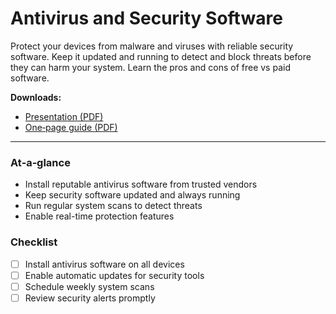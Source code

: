 # Antivirus and Security Software

Protect your devices from malware and viruses with reliable security software. Keep it updated and running to detect and block threats before they can harm your system. Learn the pros and cons of free vs paid software.

**Downloads:**  
- [Presentation (PDF)](../downloads/antivirus-and-security-software-presentation.pdf)  
- [One‑page guide (PDF)](../downloads/antivirus-and-security-software-guide.pdf)

---

### At‑a‑glance

- Install reputable antivirus software from trusted vendors
- Keep security software updated and always running
- Run regular system scans to detect threats
- Enable real-time protection features

### Checklist

- [ ] Install antivirus software on all devices
- [ ] Enable automatic updates for security tools
- [ ] Schedule weekly system scans
- [ ] Review security alerts promptly